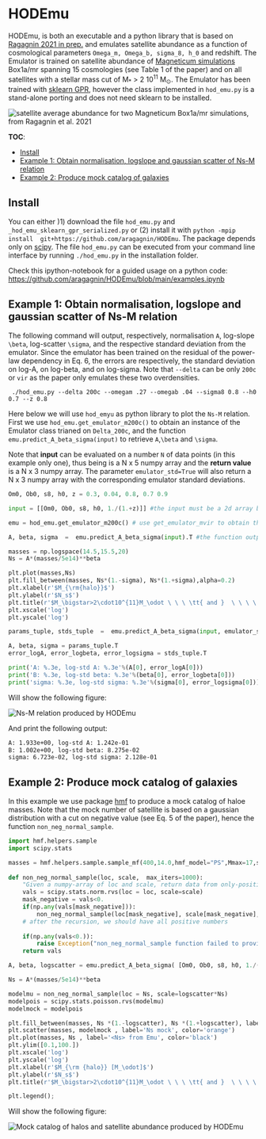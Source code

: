 # HODEmu

HODEmu, is both an executable and a python library that is based on [Ragagnin 2021 in prep.](https://aragagnin.github.io) and emulates satellite abundance as a function of cosmological parameters `Omega_m, Omega_b, sigma_8, h_0` and redshift. The Emulator is trained on satellite abundance of [Magneticum simulations](https://www.magneticum.org/simulations.html) Box1a/mr spanning 15 cosmologies (see Table 1 of the paper) and on all satellites with a stellar mass cut of M<sub>*</sub> > 2 10<sup>11</sup> M<sub>&odot;</sub>. The Emulator has been trained with [sklearn GPR](https://scikit-learn.org/stable/modules/generated/sklearn.gaussian_process.GaussianProcessRegressor.html), however the class implemented in `hod_emu.py` is a stand-alone porting and does not need sklearn to be installed.

![satellite average abundance for two Magneticum Box1a/mr simulations, from Ragagnin et al. 2021](https://imgur.com/vGyhJC3.png)

**TOC**:

- [Install](#install)
- [Example 1: Obtain normalisation, logslope and gaussian scatter of Ns-M relation](#example-1-obtain-normalisation-logslope-and-gaussian-scatter-of-ns-m-relation)
- [Example 2: Produce mock catalog of galaxies](#example-2-produce-mock-catalog-of-galaxies)

## Install

You can either )1) download the file `hod_emu.py` and `_hod_emu_sklearn_gpr_serialized.py`  or (2) install it with `python -mpip install  git+https://github.com/aragagnin/HODEmu`. The package depends only on [scipy](https://www.scipy.org).
The file `hod_emu.py` can be executed from your command line interface by running `./hod_emu.py` in the installation folder.

Check this ipython-notebook for a guided usage on a python code: https://github.com/aragagnin/HODEmu/blob/main/examples.ipynb

## Example 1: Obtain normalisation, logslope and gaussian scatter of Ns-M relation

The following command will output, respectively, normalisation `A`, log-slope `\beta`, log-scatter `\sigma`, and the respective standard deviation from the emulator.
Since the emulator has been trained on the residual of the power-law dependency in Eq. 6, the errors are respectively, the standard deviation on log-A, on log-beta, and on log-sigma. Note that `--delta` can be only `200c` or `vir` as the paper only emulates these two overdensities.

     ./hod_emu.py --delta 200c --omegam .27 --omegab .04 --sigma8 0.8 --h0 0.7 --z 0.8


Here below we will use `hod_emyu` as python library to plot the `Ns-M` relation.
First we use `hod_emu.get_emulator_m200c()` to obtain an instance of the Emulator class trianed on `Delta_200c`, and the function `emu.predict_A_beta_sigma(input)` to retrieve `A`,`\beta` and `\sigma`.

Note that **input** can be evaluated on a number `N` of data points (in this example only one), thus being is a N x 5 numpy array and the **return value** is  a N x 3 numpy array. 
The parameter `emulator_std=True` will also return  a  N x 3 numpy array with the corresponding emulator standard deviations.

```python
Om0, Ob0, s8, h0, z = 0.3, 0.04, 0.8, 0.7 0.9

input = [[Om0, Ob0, s8, h0, 1./(1.+z)]] #the input must be a 2d array because you can feed an array of data points

emu = hod_emu.get_emulator_m200c() # use get_emulator_mvir to obtain the emulator within Delta_vir

A, beta, sigma  =  emu.predict_A_beta_sigma(input).T #the function outputs a 1x3 matrix 

masses = np.logspace(14.5,15.5,20)
Ns = A*(masses/5e14)**beta 

plt.plot(masses,Ns)
plt.fill_between(masses, Ns*(1.-sigma), Ns*(1.+sigma),alpha=0.2)
plt.xlabel(r'$M_{\rm{halo}}$')
plt.ylabel(r'$N_s$')
plt.title(r'$M_\bigstar>2\cdot10^{11}M_\odot \ \ \ \tt{ and }  \ \ \ \ \  r<R_{\tt{200c}}$')
plt.xscale('log')
plt.yscale('log')

params_tuple, stds_tuple  =  emu.predict_A_beta_sigma(input, emulator_std=True) #here we also asks for Emulator std deviation

A, beta, sigma = params_tuple.T
error_logA, error_logbeta, error_logsigma = stds_tuple.T

print('A: %.3e, log-std A: %.3e'%(A[0], error_logA[0]))
print('B: %.3e, log-std beta: %.3e'%(beta[0], error_logbeta[0]))
print('sigma: %.3e, log-std sigma: %.3e'%(sigma[0], error_logsigma[0]))
``` 

Will show the following figure:

![Ns-M relation produced by HODEmu](https://imgur.com/2fp5Flw.png)

And print the following output:

```bash
A: 1.933e+00, log-std A: 1.242e-01
B: 1.002e+00, log-std beta: 8.275e-02
sigma: 6.723e-02, log-std sigma: 2.128e-01
```

## Example 2: Produce mock catalog of galaxies

In this example we use package [hmf](https://hmf.readthedocs.io/en/latest/) to produce a mock catalog of haloe masses.
Note that the mock number of satellite is based on a gaussian distribution with a cut on negative value (see Eq. 5 of the paper), hence the function `non_neg_normal_sample`.


```python
import hmf.helpers.sample
import scipy.stats

masses = hmf.helpers.sample.sample_mf(400,14.0,hmf_model="PS",Mmax=17,sort=True)[0]    
    
def non_neg_normal_sample(loc, scale,  max_iters=1000):
    "Given a numpy-array of loc and scale, return data from only-positive normal distribution."
    vals = scipy.stats.norm.rvs(loc = loc, scale=scale)
    mask_negative = vals<0.
    if(np.any(vals[mask_negative])):
        non_neg_normal_sample(loc[mask_negative], scale[mask_negative],  max_iters=1000)
    # after the recursion, we should have all positive numbers
    
    if(np.any(vals<0.)):
        raise Exception("non_neg_normal_sample function failed to provide  positive-normal")    
    return vals

A, beta, logscatter = emu.predict_A_beta_sigma( [Om0, Ob0, s8, h0, 1./(1.+z)])[0].T

Ns = A*(masses/5e14)**beta

modelmu = non_neg_normal_sample(loc = Ns, scale=logscatter*Ns)
modelpois = scipy.stats.poisson.rvs(modelmu)
modelmock = modelpois

plt.fill_between(masses, Ns *(1.-logscatter), Ns *(1.+logscatter), label='Ns +/- log scatter from Emu', color='black',alpha=0.5)
plt.scatter(masses, modelmock , label='Ns mock', color='orange')
plt.plot(masses, Ns , label='<Ns> from Emu', color='black')
plt.ylim([0.1,100.])
plt.xscale('log')
plt.yscale('log')
plt.xlabel(r'$M_{\rm {halo}} [M_\odot]$')
plt.ylabel(r'$N_s$')
plt.title(r'$M_\bigstar>2\cdot10^{11}M_\odot \ \ \ \tt{ and }  \ \ \ \ \  r<R_{\tt{200c}}$')

plt.legend();
```

Will show the following figure:

![Mock catalog of halos and satellite abundance produced by HODEmu](https://imgur.com/6pg3LSk.png)
